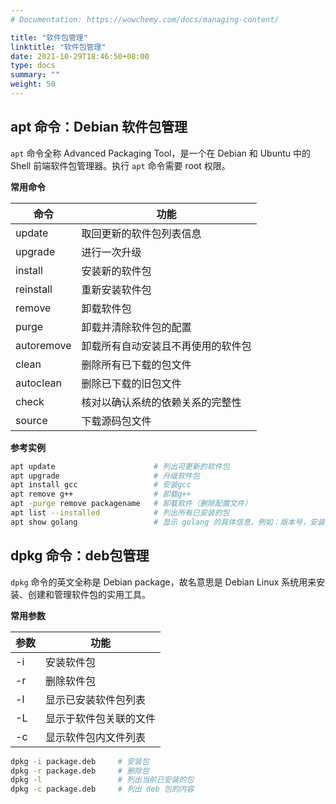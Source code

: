 ```yaml
---
# Documentation: https://wowchemy.com/docs/managing-content/

title: "软件包管理"
linktitle: "软件包管理"
date: 2021-10-29T18:46:50+08:00
type: docs
summary: ""
weight: 50
---
```


<!--more-->

## apt 命令：Debian 软件包管理

`apt` 命令全称 Advanced Packaging Tool，是一个在 Debian 和 Ubuntu 中的 Shell 前端软件包管理器。执行 `apt` 命令需要 root 权限。

**常用命令**

| 命令       | 功能                               |
| ---------- | ---------------------------------- |
| update     | 取回更新的软件包列表信息           |
| upgrade    | 进行一次升级                       |
| install    | 安装新的软件包                     |
| reinstall  | 重新安装软件包                     |
| remove     | 卸载软件包                         |
| purge      | 卸载并清除软件包的配置             |
| autoremove | 卸载所有自动安装且不再使用的软件包 |
| clean      | 删除所有已下载的包文件             |
| autoclean  | 删除已下载的旧包文件               |
| check      | 核对以确认系统的依赖关系的完整性   |
| source     | 下载源码包文件                     |

**参考实例**

```bash
apt update                      # 列出可更新的软件包
apt upgrade                     # 升级软件包
apt install gcc                 # 安装gcc
apt remove g++                  # 卸载g++
apt -purge remove packagename   # 卸载软件（删除配置文件）
apt list --installed            # 列出所有已安装的包
apt show golang                 # 显示 golang 的具体信息，例如：版本号，安装大小，依赖关系等等
```

## dpkg 命令：deb包管理

`dpkg` 命令的英文全称是 Debian package，故名意思是 Debian Linux 系统用来安装、创建和管理软件包的实用工具。

**常用参数**

| 参数 | 功能                   |
| ---- | ---------------------- |
| -i   | 安装软件包             |
| -r   | 删除软件包             |
| -l   | 显示已安装软件包列表   |
| -L   | 显示于软件包关联的文件 |
| -c   | 显示软件包内文件列表   |

```bash
dpkg -i package.deb     # 安装包
dpkg -r package.deb     # 删除包
dpkg -l                 # 列出当前已安装的包
dpkg -c package.deb     # 列出 deb 包的内容
```